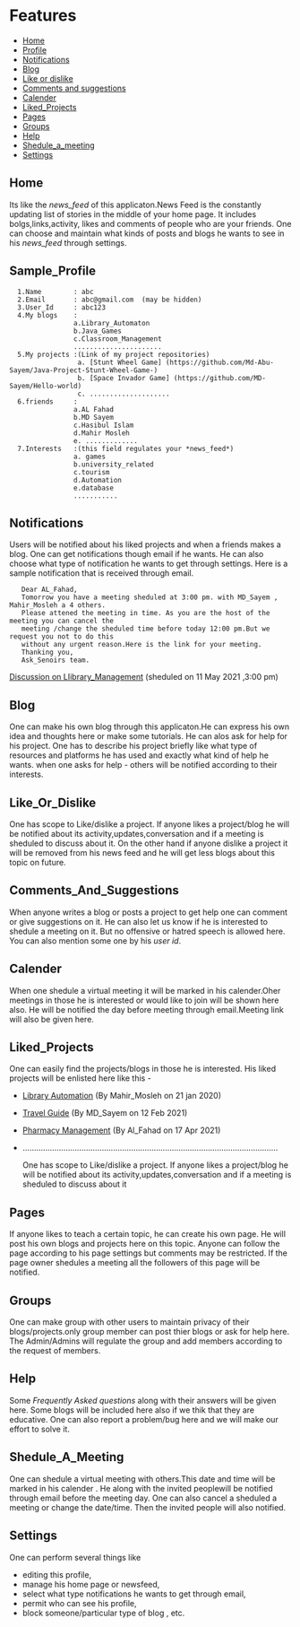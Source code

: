 # Features
- [Home](#Home)
- [Profile](#Sample_Profile)
- [Notifications](#Notifications)
- [Blog](#Blog)
- [Like or dislike](#Like_Or_Dislike)
- [Comments and suggestions](#Comments_And_Suggestions)
- [Calender](#Calender)
- [Liked_Projects](#Liked_Projects)
- [Pages](#Pages)
- [Groups](#Groups)
- [Help](#Help)
- [Shedule_a_meeting](#Shedule_A_Meeting)
- [Settings](#Settings)

## Home
Its like the *news_feed* of this applicaton.News Feed is the constantly updating list of stories in the middle of your home page.
It includes bolgs,links,activity, likes and comments of people who are your friends. 
One can choose and maintain what kinds of posts and blogs he wants to see in his *news_feed* through settings.

## Sample_Profile  
  
      1.Name        : abc
      2.Email       : abc@gmail.com  (may be hidden)
      3.User_Id     : abc123
      4.My blogs    :
                    a.Library_Automaton
                    b.Java_Games
                    c.Classroom_Management
                    ......................
      5.My projects :(Link of my project repositories)
                     a. [Stunt Wheel Game] (https://github.com/Md-Abu-Sayem/Java-Project-Stunt-Wheel-Game-)
                     b. [Space Invador Game] (https://github.com/MD-Sayem/Hello-world)
                     c. ....................
      6.friends     :
                    a.AL Fahad
                    b.MD Sayem
                    c.Hasibul Islam
                    d.Mahir Mosleh
                    e. .............
      7.Interests   :(this field regulates your *news_feed*)
                    a. games
                    b.university_related
                    c.tourism
                    d.Automation
                    e.database
                    ...........
                   
## Notifications
Users will be notified about his liked projects and when a friends makes a blog.
One can get notifications though email if he wants.
He can also choose what type of notification he wants to get through settings. Here is a sample notification that is received through email.


       Dear AL_Fahad,
       Tomorrow you have a meeting sheduled at 3:00 pm. with MD_Sayem , Mahir_Mosleh a 4 others.
       Please attened the meeting in time. As you are the host of the meeting you can cancel the 
       meeting /change the sheduled time before today 12:00 pm.But we request you not to do this 
       without any urgent reason.Here is the link for your meeting.
       Thanking you,
       Ask_Senoirs team.
   [Discussion on LIibrary_Management](https://meet.google.com/fwt-zfpy-dfv) (sheduled on 11 May 2021 ,3:00 pm)
   
## Blog
One can make his own blog through this applicaton.He can express his own idea and thoughts here or make some tutorials.
He can alos ask for help for his project.
One has to describe his project briefly like what type of resources and platforms he has used and exactly what kind of help he wants. 
when one asks for help - others will be notified according to their interests.

## Like_Or_Dislike
One has scope to Like/dislike a project.
If anyone likes a project/blog he will be notified about its activity,updates,conversation and if a meeting is sheduled to discuss about it.
On the other hand if anyone dislike a project it will be removed from his news feed and he will get less blogs about this topic on future.

## Comments_And_Suggestions
When anyone writes a blog or posts a project to get help one can comment or give suggestions on it.
He can also let us know if he is interested to shedule a meeting on it.
But no offensive or hatred speech is allowed here.
You can also mention some one by his *user id*.

## Calender
When one shedule a virtual meeting it will be marked in his calender.Oher meetings in those he is interested or would like to join will be shown here also.
He will be notified the day before meeting through email.Meeting link will also be given here. 

## Liked_Projects
One can easily find the projects/blogs in those he is interested. His liked projects will be enlisted here like this -
  - [Library Automation](https://github.com/prabhakar267/library-management-system)     (By Mahir_Mosleh on 21 jan 2020)
  - [Travel Guide](https://github.com/bhagya85/TravelGuide)     (By MD_Sayem on 12 Feb 2021)
  - [Pharmacy Management](https://github.com/syedibrahim/Pharmacy-Management-System)      (By Al_Fahad on 17 Apr 2021)
  - .................................................................................................................
   
    One has scope to Like/dislike a project.
    If anyone likes a project/blog he will be notified about its activity,updates,conversation and if a meeting is sheduled to discuss about it
    
## Pages
If anyone likes to teach a certain topic, he can create his own page. He will post his own blogs and projects here on this topic.
Anyone can follow the page according to his page settings but comments may be restricted.
If the page owner shedules a meeting all the followers of this page will be notified.

## Groups
One can make group with other users to maintain privacy of their blogs/projects.only group member can post thier blogs or ask for help here. 
The Admin/Admins will regulate the group and add members according to the request of members.

## Help
Some *Frequently Asked questions* along with their answers will be given here. Some blogs will be included here also if we thik that they are educative. 
 One can also report a problem/bug here and we will make our effort to solve it.
 
## Shedule_A_Meeting
One can shedule a virtual meeting with others.This date and time will be marked in his calender .
He along with the invited peoplewill be notified through email before the meeting day.
One can also cancel a sheduled a meeting or change the date/time. Then the invited people will also notified.

## Settings
One can perform several things like
  - editing this profile,
  - manage his home page or newsfeed,
  - select what type notifications he wants to get through email,
  - permit who can see his profile,
  - block someone/particular type of blog ,
   etc.
